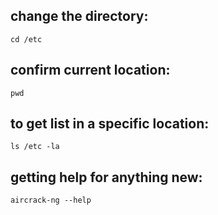 ## change the directory:
    cd /etc

## confirm current location:
    pwd

## to get list in a specific location:
    ls /etc -la

## getting help for anything new:
    aircrack-ng --help